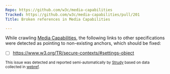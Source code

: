 ```yaml
---
Repo: https://github.com/w3c/media-capabilities
Tracked: https://github.com/w3c/media-capabilities/pull/201
Title: Broken references in Media Capabilities

---
```


While crawling [Media Capabilities](https://w3c.github.io/media-capabilities/), the following links to other specifications were detected as pointing to non-existing anchors, which should be fixed:
* [ ] https://www.w3.org/TR/secure-contexts/#settings-object

<sub>This issue was detected and reported semi-automatically by [Strudy](https://github.com/w3c/strudy/) based on data collected in [webref](https://github.com/w3c/webref/).</sub>
